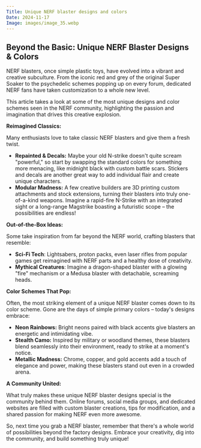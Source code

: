 ```yaml
---
Title: Unique NERF blaster designs and colors
Date: 2024-11-17
Image: images/image_35.webp
---
```


## Beyond the Basic:  Unique NERF Blaster Designs & Colors

NERF blasters, once simple plastic toys, have evolved into a vibrant and creative subculture. From the iconic red and grey of the original Super Soaker to the psychedelic schemes popping up on every forum, dedicated NERF fans have taken customization to a whole new level. 

This article takes a look at some of the most unique designs and color schemes seen in the NERF community, highlighting the passion and imagination that drives this creative explosion.

**Reimagined Classics:**

Many enthusiasts love to take classic NERF blasters and give them a fresh twist. 

* **Repainted & Decals:** Maybe your old N-strike doesn't quite scream "powerful," so start by swapping the standard colors for something more menacing, like midnight black with custom battle scars. Stickers and decals are another great way to add individual flair and create unique characters. 
* **Modular Madness:**  A few creative builders are 3D printing custom attachments and stock extensions, turning their blasters into truly one-of-a-kind weapons.  Imagine a rapid-fire N-Strike with an integrated sight or a long-range Magstrike boasting a futuristic scope – the possibilities are endless!

**Out-of-the-Box Ideas:**

Some take inspiration from far beyond the NERF world, crafting blasters that resemble:

* **Sci-Fi Tech**: Lightsabers, proton packs, even laser rifles from popular games get reimagined with NERF parts and a healthy dose of creativity.
* **Mythical Creatures**: Imagine a dragon-shaped blaster with a glowing "fire" mechanism or a Medusa blaster with detachable, screaming heads.

**Color Schemes That Pop:**

Often, the most striking element of a unique NERF blaster comes down to its color scheme. Gone are the days of simple primary colors – today's designs embrace:

* **Neon Rainbows:** Bright neons paired with black accents give blasters an energetic and intimidating vibe.
* **Stealth Camo:** Inspired by military or woodland themes, these blasters blend seamlessly into their environment, ready to strike at a moment's notice.
* **Metallic Madness:** Chrome, copper, and gold accents add a touch of elegance and power, making these blasters stand out even in a crowded arena.

**A Community United:**

What truly makes these unique NERF blaster designs special is the community behind them. Online forums, social media groups, and dedicated websites are filled with custom blaster creations, tips for modification, and a shared passion for making 
NERF even more awesome.

So, next time you grab a NERF blaster, remember that there's a whole world of possibilities beyond the factory designs. Embrace your creativity, dig into the community, and build something truly unique! 


 
